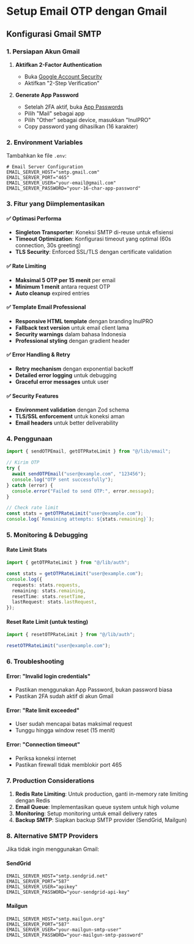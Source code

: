 # Setup Email OTP dengan Gmail

## Konfigurasi Gmail SMTP

### 1. Persiapan Akun Gmail

1. **Aktifkan 2-Factor Authentication**

   - Buka [Google Account Security](https://myaccount.google.com/security)
   - Aktifkan "2-Step Verification"

2. **Generate App Password**
   - Setelah 2FA aktif, buka [App Passwords](https://myaccount.google.com/apppasswords)
   - Pilih "Mail" sebagai app
   - Pilih "Other" sebagai device, masukkan "InulPRO"
   - Copy password yang dihasilkan (16 karakter)

### 2. Environment Variables

Tambahkan ke file `.env`:

```env
# Email Server Configuration
EMAIL_SERVER_HOST="smtp.gmail.com"
EMAIL_SERVER_PORT="465"
EMAIL_SERVER_USER="your-email@gmail.com"
EMAIL_SERVER_PASSWORD="your-16-char-app-password"
```

### 3. Fitur yang Diimplementasikan

#### ✅ **Optimasi Performa**

- **Singleton Transporter**: Koneksi SMTP di-reuse untuk efisiensi
- **Timeout Optimization**: Konfigurasi timeout yang optimal (60s connection, 30s greeting)
- **TLS Security**: Enforced SSL/TLS dengan certificate validation

#### ✅ **Rate Limiting**

- **Maksimal 5 OTP per 15 menit** per email
- **Minimum 1 menit** antara request OTP
- **Auto cleanup** expired entries

#### ✅ **Template Email Professional**

- **Responsive HTML template** dengan branding InulPRO
- **Fallback text version** untuk email client lama
- **Security warnings** dalam bahasa Indonesia
- **Professional styling** dengan gradient header

#### ✅ **Error Handling & Retry**

- **Retry mechanism** dengan exponential backoff
- **Detailed error logging** untuk debugging
- **Graceful error messages** untuk user

#### ✅ **Security Features**

- **Environment validation** dengan Zod schema
- **TLS/SSL enforcement** untuk koneksi aman
- **Email headers** untuk better deliverability

### 4. Penggunaan

```typescript
import { sendOTPEmail, getOTPRateLimit } from "@/lib/email";

// Kirim OTP
try {
  await sendOTPEmail("user@example.com", "123456");
  console.log("OTP sent successfully");
} catch (error) {
  console.error("Failed to send OTP:", error.message);
}

// Check rate limit
const stats = getOTPRateLimit("user@example.com");
console.log(`Remaining attempts: ${stats.remaining}`);
```

### 5. Monitoring & Debugging

#### Rate Limit Stats

```typescript
import { getOTPRateLimit } from "@/lib/auth";

const stats = getOTPRateLimit("user@example.com");
console.log({
  requests: stats.requests,
  remaining: stats.remaining,
  resetTime: stats.resetTime,
  lastRequest: stats.lastRequest,
});
```

#### Reset Rate Limit (untuk testing)

```typescript
import { resetOTPRateLimit } from "@/lib/auth";

resetOTPRateLimit("user@example.com");
```

### 6. Troubleshooting

#### Error: "Invalid login credentials"

- Pastikan menggunakan App Password, bukan password biasa
- Pastikan 2FA sudah aktif di akun Gmail

#### Error: "Rate limit exceeded"

- User sudah mencapai batas maksimal request
- Tunggu hingga window reset (15 menit)

#### Error: "Connection timeout"

- Periksa koneksi internet
- Pastikan firewall tidak memblokir port 465

### 7. Production Considerations

1. **Redis Rate Limiting**: Untuk production, ganti in-memory rate limiting dengan Redis
2. **Email Queue**: Implementasikan queue system untuk high volume
3. **Monitoring**: Setup monitoring untuk email delivery rates
4. **Backup SMTP**: Siapkan backup SMTP provider (SendGrid, Mailgun)

### 8. Alternative SMTP Providers

Jika tidak ingin menggunakan Gmail:

#### SendGrid

```env
EMAIL_SERVER_HOST="smtp.sendgrid.net"
EMAIL_SERVER_PORT="587"
EMAIL_SERVER_USER="apikey"
EMAIL_SERVER_PASSWORD="your-sendgrid-api-key"
```

#### Mailgun

```env
EMAIL_SERVER_HOST="smtp.mailgun.org"
EMAIL_SERVER_PORT="587"
EMAIL_SERVER_USER="your-mailgun-smtp-user"
EMAIL_SERVER_PASSWORD="your-mailgun-smtp-password"
```
